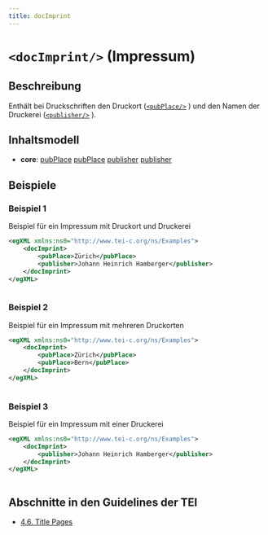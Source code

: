 ```yaml
---
title: docImprint
---
```




# `<docImprint/>` (Impressum)

## Beschreibung

Enthält bei Druckschriften den Druckort ([`<pubPlace/>`](pubPlace.md) ) und den Namen der Druckerei ([`<publisher/>`](publisher.md) ).

## Inhaltsmodell

- **core**: [pubPlace](pubPlace.md) [pubPlace](pubPlace.md) [publisher](publisher.md) [publisher](publisher.md)

## Beispiele

### Beispiel 1

Beispiel für ein Impressum mit Druckort und Druckerei

```xml
<egXML xmlns:ns0="http://www.tei-c.org/ns/Examples">
    <docImprint>
        <pubPlace>Zürich</pubPlace>
        <publisher>Johann Heinrich Hamberger</publisher>
    </docImprint>
</egXML>
               
```

### Beispiel 2

Beispiel für ein Impressum mit mehreren Druckorten

```xml
<egXML xmlns:ns0="http://www.tei-c.org/ns/Examples">
    <docImprint>
        <pubPlace>Zürich</pubPlace>
        <pubPlace>Bern</pubPlace>
    </docImprint>
</egXML>
               
```

### Beispiel 3

Beispiel für ein Impressum mit einer Druckerei

```xml
<egXML xmlns:ns0="http://www.tei-c.org/ns/Examples">
    <docImprint>
        <publisher>Johann Heinrich Hamberger</publisher>
    </docImprint>
</egXML>
               
```

## Abschnitte in den Guidelines der TEI

- [4.6. Title Pages](https://www.tei-c.org/release/doc/tei-p5-doc/en/html/DS.html#DSTITL)